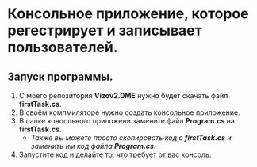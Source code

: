# Консольное приложение, которое регестрирует и записывает пользователей.
## Запуск программы.
1. С моего репозитория **Vizov2.0ME** нужно будет скачать файл **firstTask.cs**.
2. В своём компмиляторе нужно создать консольное приложение.
3. В папке коносльного приложени замените файл **Program.cs** на **firstTask.cs**.
    - *Также вы можете просто скопировать код с **firstTask.cs** и заменить им код файла **Program.cs***.
4. Запустите код и делайте то, что требует от вас консоль.
